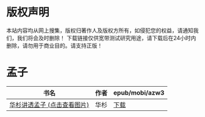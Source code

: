 # 版权声明

本站内容均从网上搜集，版权归著作人及版权方所有，如侵犯您的权益，请通知我们，我们将会及时删除！ 下载链接仅供宽带测试研究用途，请下载后在24小时内删除，请勿用于商业目的。请支持正版！

# 孟子

| 书名 | 作者 | epub/mobi/azw3 |
| --- | --- | --- |
| [华杉讲透孟子 (点击查看图片)](https://www.dushupai.com/attachment/2024/06/03/7178290407fcd23d.jpg) | 华杉 | [下载](https://url89.ctfile.com/f/31084289-1357017730-33bfc2?p=8866) |
